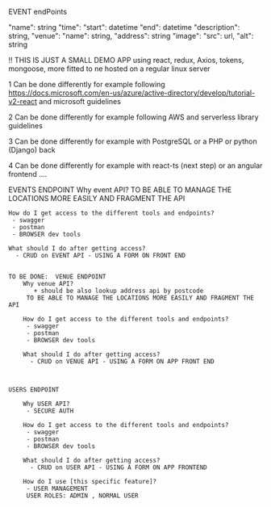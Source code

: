 
 EVENT endPoints

  "name": string
  "time":
    "start": datetime
    "end": datetime
  "description": string,
  "venue":
    "name": string,
    "address": string
  "image":
    "src": url,
    "alt": string

  !! THIS IS JUST A SMALL DEMO APP using react, redux, Axios, tokens,  mongoose, more fitted to ne hosted on a regular linux server 
 
   1 Can be done differently for example following https://docs.microsoft.com/en-us/azure/active-directory/develop/tutorial-v2-react and microsoft guidelines

   2 Can be done differently for example following AWS and serverless library guidelines
   
   3 Can be done differently for example with PostgreSQL or a PHP or python (Django) back

   4 Can be done differently for example with react-ts (next step) or an angular frontend ....
   
  EVENTS ENDPOINT
    Why event API?
    TO BE ABLE TO MANAGE THE LOCATIONS MORE EASILY AND FRAGMENT THE API
    
    How do I get access to the different tools and endpoints?
     - swagger
     - postman
     - BROWSER dev tools

    What should I do after getting access?
      - CRUD on EVENT API - USING A FORM ON FRONT END


    TO BE DONE:  VENUE ENDPOINT
        Why venue API?
           + should be also lookup address api by postcode
         TO BE ABLE TO MANAGE THE LOCATIONS MORE EASILY AND FRAGMENT THE API
         
        How do I get access to the different tools and endpoints?
         - swagger
         - postman
         - BROWSER dev tools

        What should I do after getting access?
          - CRUD on VENUE API - USING A FORM ON APP FRONT END



    USERS ENDPOINT

        Why USER API?
         - SECURE AUTH

        How do I get access to the different tools and endpoints?
         - swagger
         - postman
         - BROWSER dev tools

        What should I do after getting access?
          - CRUD on USER API - USING A FORM ON APP FRONTEND

        How do I use [this specific feature]?
         - USER MANAGEMENT
         USER ROLES: ADMIN , NORMAL USER
